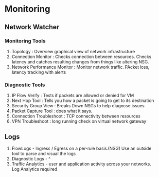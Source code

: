 # Monitoring

## Network Watcher

### Monitoring Tools
1) Topology : Overview graphical view of network infrastructure
2) Connection Monitor : Checks connection between resources.  Checks latency and catches resulting changes from things like altering NSG.
3) Network Performance Monitor : Monitor network traffic.  PAcket loss, latency tracking with alerts

### Diagnostic Tools
1) IP Flow Verify : Tests if packets are allowed or denied for VM
2) Next Hop Tool : Tells you how a packet is going to get to its destination
3) Security Group View : Breaks Down NSGs to help diagnose issues
4) Packet Capture Tool : does what it says.
5) Connection Troubleshoot : TCP connectivity between resources
6) VPN Troubleshoot : long running check on virtual network gateway

## Logs
1) FlowLogs - Ingress / Egress on a per-rule basis.(NSG)  Use an outside tool to parse and visual the logs
2) Diagnostic Logs - ^
3) Traffic Analytics - user and application activity across your networks.  Log Analytics required


